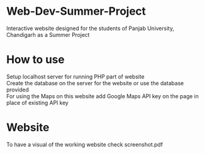 # Web-Dev-Summer-Project
Interactive website designed for the students of Panjab University, Chandigarh as a Summer Project

# How to use
Setup localhost server for running PHP part of website <br />
Create the database on the server for the website or use the database provided <br />
For using the Maps on this website add Google Maps API key on the page in place of existing API key <br />

# Website
To have a visual of the working website check screenshot.pdf
